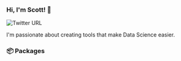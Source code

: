 ### Hi, I'm Scott! 👋

![Twitter URL](https://img.shields.io/twitter/url?label=%40sccmckenzie%20&style=social&url=https%3A%2F%2Ftwitter.com%2Fsccmckenzie)

I'm passionate about creating tools that make Data Science easier.

### 📦 Packages
